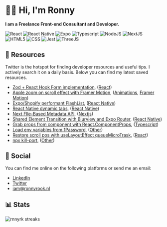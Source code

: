 # 👨‍💻 Hi, I'm Ronny

<strong>I am a Freelance Front-end Consultant and Developer.</strong>

![React](https://img.shields.io/badge/React-20232A?style=for-the-badge&logo=react&logoColor=61DAFB)
![React Native](https://img.shields.io/badge/React_Native-20232A?style=for-the-badge&logo=react&logoColor=61DAFB)
![Expo](	https://img.shields.io/badge/Expo-1B1F23?style=for-the-badge&logo=expo&logoColor=white)
![Typescript](https://img.shields.io/badge/TypeScript-007ACC?style=for-the-badge&logo=typescript&logoColor=white)
![NodeJS](https://img.shields.io/badge/Node.js-339933?style=for-the-badge&logo=nodedotjs&logoColor=white)
![NextJS](https://img.shields.io/badge/next.js-000000?style=for-the-badge&logo=nextdotjs&logoColor=white)
![HTML5](https://img.shields.io/badge/HTML5-E34F26?style=for-the-badge&logo=html5&logoColor=white)
![CSS](https://img.shields.io/badge/CSS3-1572B6?style=for-the-badge&logo=css3&logoColor=white)
![Jest](https://img.shields.io/badge/Jest-C21325?style=for-the-badge&logo=jest&logoColor=white)
![ThreeJS](https://img.shields.io/badge/ThreeJs-black?style=for-the-badge&logo=three.js&logoColor=white)

## 📎 Resources
Twitter is the hotspot for finding developer resources and useful tips. I actively search it on a daily basis. Below you can find my latest saved resources.

* [Zod + React Hook Form implementation](https://twitter.com/filipjnc/status/1637535336115970048), ([React](https://rnny.nl/resources/react))
* [Apple zoom on scroll effect with Framer Motion](https://twitter.com/jurrehoutkamp/status/1637788408432173056), ([Animations](https://rnny.nl/resources/animations), [Framer Motion](https://rnny.nl/resources/framer-motion))
* [Expo&#x2F;Shopify performant FlashList](https://twitter.com/hirbod_dev/status/1644098568922488833), ([React Native](https://rnny.nl/resources/react-native))
* [React Native dynamic tabs](https://twitter.com/hewad_mubariz/status/1644746612235698179), ([React Native](https://rnny.nl/resources/react-native))
* [Next FIle-Based Metadata API](https://twitter.com/delba_oliveira/status/1645840553597362176), ([Nextjs](https://rnny.nl/resources/nextjs))
* [Shared Element Transition with Blurview and Expo Router](https://twitter.com/kacperkapusciak/status/1654434612825792513), ([React Native](https://rnny.nl/resources/react-native))
* [Grab props from component with React.ComponentProps](https://twitter.com/mattpocockuk/status/1653676828429631488), ([Typescript](https://rnny.nl/resources/typescript))
* [Load env variables from 1Password](https://twitter.com/wesbos/status/1650857756688019456), ([Other](https://rnny.nl/resources/other))
* [Restore scroll pos with useLayoutEffect queueMicroTrask](https://twitter.com/sebastienlorber/status/1650829494209466373), ([React](https://rnny.nl/resources/react))
* [npx kill-port](https://twitter.com/dannypostmaa/status/1647790681568706561), ([Other](https://rnny.nl/resources/other))

## 📱 Social
You can find me online on the following platforms or send me an email:
* [LinkedIn](https://www.linkedin.com/in/ronny-rook-02ab1622/)
* [Twitter](https://twitter.com/rnnyrk)
* [iam@ronnyrook.nl](mailto:iam@ronnyrook.nl)

## 📊 Stats
![rnnyrk streaks](https://github-readme-streak-stats.herokuapp.com/?user=rnnyrk&theme=dark)
